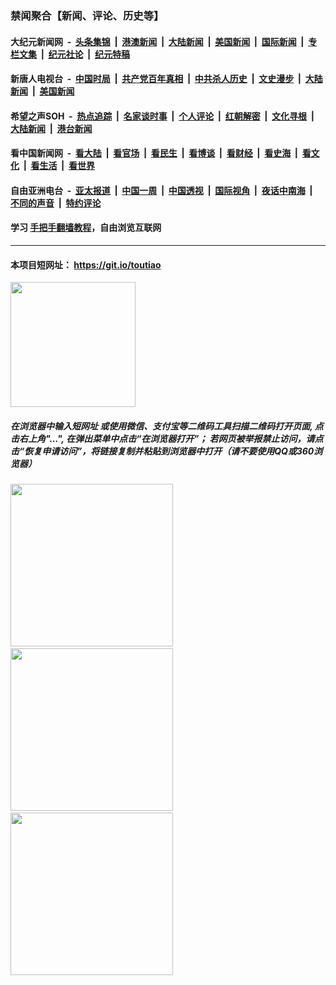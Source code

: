 ### 禁闻聚合【新闻、评论、历史等】

#### 大纪元新闻网 &nbsp;-&nbsp; [头条集锦](indexes/E头条集锦.md?t=03031131) &nbsp;|&nbsp; [港澳新闻](indexes/E港澳新闻.md?t=03031131)  &nbsp;|&nbsp; [大陆新闻](indexes/E大陆新闻.md?t=03031131) &nbsp;|&nbsp; [美国新闻](indexes/E美国新闻.md?t=03031131) &nbsp;|&nbsp; [国际新闻](indexes/E国际新闻.md?t=03031131) &nbsp;|&nbsp; [专栏文集](indexes/E专栏文集.md?t=03031131) &nbsp;|&nbsp; [纪元社论](indexes/E纪元社论.md?t=03031131) &nbsp;|&nbsp; [纪元特稿](indexes/E纪元特稿.md?t=03031131) 

#### 新唐人电视台 &nbsp;-&nbsp; [中国时局](indexes/N中国时局.md?t=03031131) &nbsp;|&nbsp; [共产党百年真相](indexes/N共产党百年真相.md?t=03031131) &nbsp;|&nbsp; [中共杀人历史](indexes/N中共杀人历史.md?t=03031131) &nbsp;|&nbsp; [文史漫步](indexes/N文史漫步.md?t=03031131) &nbsp;|&nbsp; [大陆新闻](indexes/N大陆新闻.md?t=03031131) &nbsp;|&nbsp; [美国新闻](indexes/N美国新闻.md?t=03031131)

#### 希望之声SOH &nbsp;-&nbsp; [热点追踪](indexes/H热点追踪.md?t=03031131) &nbsp;|&nbsp; [名家谈时事](indexes/H名家谈时事.md?t=03031131) &nbsp;|&nbsp; [个人评论](indexes/H个人评论.md?t=03031131)  &nbsp;|&nbsp; [红朝解密](indexes/H红朝解密.md?t=03031131) &nbsp;|&nbsp; [文化寻根](indexes/H文化寻根.md?t=03031131) &nbsp;|&nbsp; [大陆新闻](indexes/H大陆新闻.md?t=03031131) &nbsp;|&nbsp; [港台新闻](indexes/H港台新闻.md?t=03031131)

#### 看中国新闻网 &nbsp;-&nbsp; [看大陆](indexes/S看大陆.md?t=03031131) &nbsp;|&nbsp; [看官场](indexes/S看官场.md?t=03031131) &nbsp;|&nbsp; [看民生](indexes/S看民生.md?t=03031131)  &nbsp;|&nbsp; [看博谈](indexes/S看博谈.md?t=03031131) &nbsp;|&nbsp; [看财经](indexes/S看财经.md?t=03031131) &nbsp;|&nbsp; [看史海](indexes/S看史海.md?t=03031131) &nbsp;|&nbsp; [看文化](indexes/S看文化.md?t=03031131) &nbsp;|&nbsp; [看生活](indexes/S看生活.md?t=03031131) &nbsp;|&nbsp; [看世界](indexes/S看世界.md?t=03031131)

#### 自由亚洲电台 &nbsp;-&nbsp; [亚太报道](indexes/R亚太报道.md?t=03031131) &nbsp;|&nbsp; [中国一周](indexes/R中国一周.md?t=03031131) &nbsp;|&nbsp; [中国透视](indexes/R中国透视.md?t=03031131)  &nbsp;|&nbsp; [国际视角](indexes/R国际视角.md?t=03031131) &nbsp;|&nbsp; [夜话中南海](indexes/R夜话中南海.md?t=03031131) &nbsp;|&nbsp; [不同的声音](indexes/R不同的声音.md?t=03031131) &nbsp;|&nbsp; [特约评论](indexes/R特约评论.md?t=03031131)

#### 学习 [手把手翻墙教程](https://github.com/gfw-breaker/guides/wiki)，自由浏览互联网

----

#### 本项目短网址： https://git.io/toutiao
<img src="https://raw.githubusercontent.com/gfw-breaker/banned-news/master/scripts/img/qr.png" width="200px"/>  

##### 在浏览器中输入短网址 或使用微信、支付宝等二维码工具扫描二维码打开页面, 点击右上角"...", 在弹出菜单中点击“在浏览器打开”； 若网页被举报禁止访问，请点击“恢复申请访问”，将链接复制并粘贴到浏览器中打开（请不要使用QQ或360浏览器）

<img src="https://raw.githubusercontent.com/gfw-breaker/banned-news/master/scripts/img/1.png" width="260px"/> &nbsp; <img src="https://raw.githubusercontent.com/gfw-breaker/banned-news/master/scripts/img/2.png" width="260px"/> &nbsp; <img src="https://raw.githubusercontent.com/gfw-breaker/banned-news/master/scripts/img/3.png" width="260px"/>
